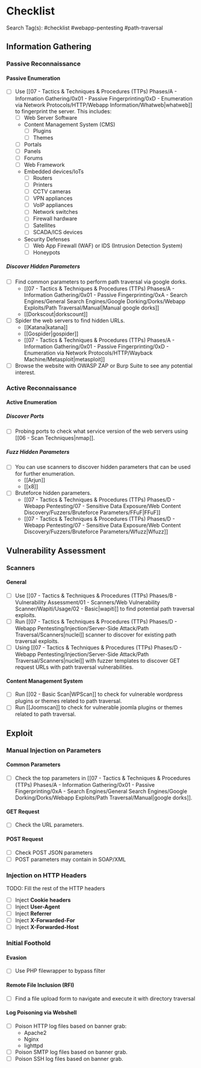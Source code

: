 # Checklist

Search Tag(s): #checklist #webapp-pentesting #path-traversal

## Information Gathering

### Passive Reconnaissance

#### Passive Enumeration

- [ ] Use [[07 - Tactics & Techniques & Procedures (TTPs) Phases/A - Information Gathering/0x01 - Passive Fingerprinting/0xD - Enumeration via Network Protocols/HTTP/Webapp Information/Whatweb|whatweb]] to fingerprint the server. This includes:
	- [ ] Web Server Software
	- Content Management System (CMS)
		- [ ] Plugins
		- [ ] Themes
	- [ ] Portals
	- [ ] Panels
	- [ ] Forums
	- [ ] Web Framework
	- Embedded devices/IoTs
		- [ ] Routers
		- [ ] Printers
		- [ ] CCTV cameras
		- [ ] VPN appliances
		- [ ] VoIP appliances
		- [ ] Network switches
		- [ ] Firewall hardware
		- [ ] Satellites
		- [ ] SCADA/ICS devices
	- Security Defenses
		- [ ] Web App Firewall (WAF) or IDS (Intrusion Detection System)
		- [ ] Honeypots

##### Discover Hidden Parameters

- [ ] Find common parameters to perform path traversal via google dorks.
	- [[07 - Tactics & Techniques & Procedures (TTPs) Phases/A - Information Gathering/0x01 - Passive Fingerprinting/0xA - Search Engines/General Search Engines/Google Dorking/Dorks/Webapp Exploits/Path Traversal/Manual|Manual google dorks]]
	- [[Dorkscout|dorkscount]] 
- [ ] Spider the web servers to find hidden URLs.
	- [[Katana|katana]]
	- [[Gospider|gospider]]
	- [[07 - Tactics & Techniques & Procedures (TTPs) Phases/A - Information Gathering/0x01 - Passive Fingerprinting/0xD - Enumeration via Network Protocols/HTTP/Wayback Machine/Metasploit|metasploit]]
- [ ] Browse the website with OWASP ZAP or Burp Suite to see any potential interest.

### Active Reconnaissance

#### Active Enumeration

##### Discover Ports

- [ ] Probing ports to check what service version of the web servers using [[06 - Scan Techniques|nmap]].

##### Fuzz Hidden Parameters

- [ ] You can use scanners to discover hidden parameters that can be used for further enumeration.
	- [[Arjun]]
	- [[x8]]
- [ ] Bruteforce hidden parameters.
	- [[07 - Tactics & Techniques & Procedures (TTPs) Phases/D - Webapp Pentesting/07 - Sensitive Data Exposure/Web Content Discovery/Fuzzers/Bruteforce Parameters/FFuF|FFuF]]
	- [[07 - Tactics & Techniques & Procedures (TTPs) Phases/D - Webapp Pentesting/07 - Sensitive Data Exposure/Web Content Discovery/Fuzzers/Bruteforce Parameters/Wfuzz|Wfuzz]]

## Vulnerability Assessment

### Scanners

#### General

- [ ] Use [[07 - Tactics & Techniques & Procedures (TTPs) Phases/B - Vulnerability Assessment/01 - Scanners/Web Vulnerability Scanner/Wapiti/Usage/02 - Basic|wapiti]] to find potential path traversal exploits.
- [ ] Run [[07 - Tactics & Techniques & Procedures (TTPs) Phases/D - Webapp Pentesting/Injection/Server-Side Attack/Path Traversal/Scanners|nuclei]] scanner to discover for existing path traversal exploits.
- [ ] Using [[07 - Tactics & Techniques & Procedures (TTPs) Phases/D - Webapp Pentesting/Injection/Server-Side Attack/Path Traversal/Scanners|nuclei]] with fuzzer templates to discover GET request URLs with path traversal vulnerabilities.

#### Content Management System

- [ ] Run [[02 - Basic Scan|WPScan]] to check for vulnerable wordpress plugins or themes related to path traversal.
- [ ] Run [[Joomscan]] to check for vulnerable joomla plugins or themes related to path traversal.

## Exploit

### Manual Injection on Parameters

#### Common Parameters

- [ ] Check the top parameters in [[07 - Tactics & Techniques & Procedures (TTPs) Phases/A - Information Gathering/0x01 - Passive Fingerprinting/0xA - Search Engines/General Search Engines/Google Dorking/Dorks/Webapp Exploits/Path Traversal/Manual|google dorks]].

#### GET Request

- [ ] Check the URL parameters.

#### POST Request

- [ ] Check POST JSON parameters
- [ ] POST parameters may contain in SOAP/XML

### Injection on HTTP Headers

TODO: Fill the rest of the HTTP headers

- [ ] Inject **Cookie headers**
- [ ] Inject **User-Agent**
- [ ] Inject **Referrer**
- [ ] Inject **X-Forwarded-For**
- [ ] Inject **X-Forwarded-Host**

### Initial Foothold

#### Evasion

- [ ] Use PHP filewrapper to bypass filter

#### Remote File Inclusion (RFI)

- [ ] Find a file upload form to navigate and execute it with directory traversal

#### Log Poisoning via Webshell

- [ ] Poison HTTP log files based on banner grab:
	- Apache2
	- Nginx
	- lighttpd
- [ ] Poison SMTP log files based on banner grab.
- [ ] Poison SSH log files based on banner grab.